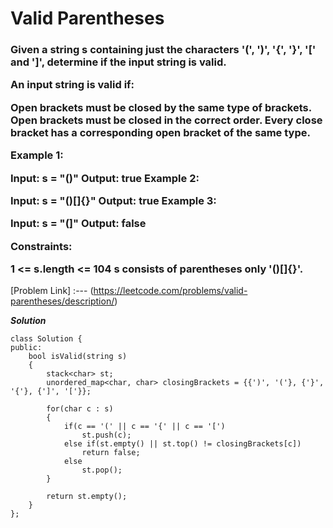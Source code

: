 # Valid Parentheses

<h3>
  Given a string s containing just the characters '(', ')', '{', '}', '[' and ']', determine if the input string is valid.

An input string is valid if:

Open brackets must be closed by the same type of brackets.
Open brackets must be closed in the correct order.
Every close bracket has a corresponding open bracket of the same type.
 

Example 1:

Input: s = "()"
Output: true
Example 2:

Input: s = "()[]{}"
Output: true
Example 3:

Input: s = "(]"
Output: false
 

Constraints:

1 <= s.length <= 104
s consists of parentheses only '()[]{}'.

</h3>

[Problem Link] :--- (https://leetcode.com/problems/valid-parentheses/description/)

***Solution***

```
class Solution {
public:
    bool isValid(string s)
    {
        stack<char> st;
        unordered_map<char, char> closingBrackets = {{')', '('}, {'}', '{'}, {']', '['}};

        for(char c : s)
        {
            if(c == '(' || c == '{' || c == '[')
                st.push(c);
            else if(st.empty() || st.top() != closingBrackets[c])
                return false;
            else
                st.pop();
        }

        return st.empty();
    }
};

```
